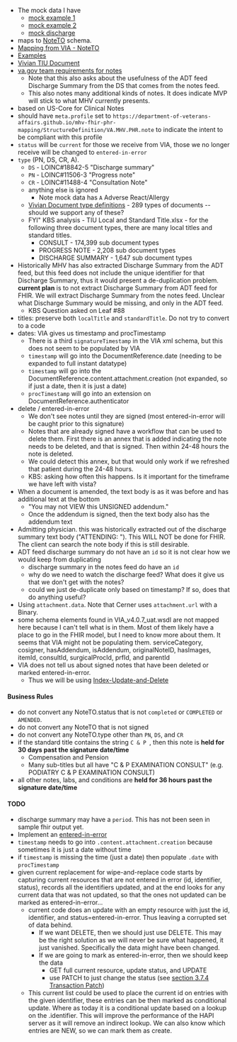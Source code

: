 
- The mock data I have
  - [mock example 1](https://github.com/department-of-veterans-affairs/mhv-fhir-phr-mapping/blob/main/mocks/notes.xml)
  - [mock example 2](https://github.com/department-of-veterans-affairs/mhv-fhir-phr-mapping/blob/main/mocks/note2.xml)
  - [mock discharge](https://github.com/department-of-veterans-affairs/mhv-fhir-phr-mapping/blob/main/mocks/discharge.xml)
- maps to [NoteTO](https://github.com/department-of-veterans-affairs/mhv-np-via-wsclient/blob/development/src/main/resources/VIA_v4.0.7_uat.wsdl) schema.
- [Mapping from VIA - NoteTO](StructureDefinition-VA.MHV.PHR.note-mappings.html#mappings-for-via-to-mhv-fhir-phr-noteto)
- [Examples](StructureDefinition-VA.MHV.PHR.note-examples.html)
- [Vivian TIU Document](https://vivian.worldvista.org/dox/Global_XlRJVSg4OTI1.html)
- [va.gov team requirements for notes](https://github.com/department-of-veterans-affairs/va.gov-team/blob/master/products/health-care/digital-health-modernization/mhv-to-va.gov/medical-records/data-domains/notes/notes-brief.md)
  - Note that this also asks about the usefulness of the ADT feed Discharge Summary from the DS that comes from the notes feed.
  - This also notes many additional kinds of notes. It does indicate MVP will stick to what MHV currently presents.
- based on US-Core for Clinical Notes
- should have `meta.profile` set to `https://department-of-veterans-affairs.github.io/mhv-fhir-phr-mapping/StructureDefinition/VA.MHV.PHR.note` to indicate the intent to be compliant with this profile
- `status` will be `current` for those we receive from VIA, those we no longer receive will be changed to `entered-in-error`
- `type` (PN, DS, CR, A).
  - `DS` - LOINC#18842-5 \"Discharge summary\"
  - `PN` - LOINC#11506-3 \"Progress note\"
  - `CR` - LOINC#11488-4 \"Consultation Note\"
  - anything else is ignored
    - Note mock data has `A` Adverse React/Allergy
  - [Vivian Document type definitions](https://vivian.worldvista.org/dox/Global_XlRJVSg4OTI1LjE=.html) - 289 types of documents -- should we support any of these?
  - FYI" KBS analysis - TIU Local and Standard Title.xlsx - for the following three document types, there are many local titles and standard titles.
    - CONSULT - 174,399 sub document types
    - PROGRESS NOTE - 2,208 sub document types
    - DISCHARGE SUMMARY - 1,647 sub document types
- Historically MHV has also extracted Discharge Summary from the ADT feed, but this feed does not include the unique identifier for that Discharge Summary, thus it would present a de-duplication problem. **current plan** is to not extract Discharge Summary from ADT feed for FHIR. We will extract Discharge Summary from the notes feed. Unclear what Discharge Summary would be missing, and only in the ADT feed.
  - KBS Question asked on Leaf #88
- titles: preserve both `localTitle` and `standardTitle`. Do not try to convert to a code
- dates: VIA gives us timestamp and procTimestamp
  - There is a third `signatureTimestamp` in the VIA xml schema, but this does not seem to be populated by VIA
  - `timestamp` will go into the DocumentReference.date (needing to be expanded to full instant datatype)
  - `timestamp` will go into the DocumentReference.content.attachment.creation (not expanded, so if just a date, then it is just a date)
  - `procTimestamp` will go into an extension on DocumentReference.authenticator
- delete / entered-in-error
  - We don't see notes until they are signed (most entered-in-error will be caught prior to this signature)
  - Notes that are already signed have a workflow that can be used to delete them. First there is an annex that is added indicating the note needs to be deleted, and that is signed. Then within 24-48 hours the note is deleted.
  - We could detect this annex, but that would only work if we refreshed that patient during the 24-48 hours.
  - KBS: asking how often this happens. Is it important for the timeframe we have left with vista?
- When a document is amended, the text body is as it was before and has additional text at the bottom
  - "You may not VIEW this UNSIGNED addendum."
  - Once the addendum is signed, then the text body also has the addendum text
- Admitting physician. this was historically extracted out of the discharge summary text body ("ATTENDING: "). This WILL NOT be done for FHIR. The client can search the note body if this is still desirable.
- ADT feed discharge summary do not have an `id` so it is not clear how we would keep from duplicating
  - discharge summary in the notes feed do have an `id`
  - why do we need to watch the discharge feed? What does it give us that we don't get with the notes?
  - could we just de-duplicate only based on timestamp? If so, does that do anything useful?
- Using `attachment.data`. Note that Cerner uses `attachment.url` with a Binary.
- some schema elements found in VIA_v4.0.7_uat.wsdl are not mapped here because I can't tell what is in them. Most of them likely have a place to go in the FHIR model, but I need to know more about them. It seems that VIA might not be populating them. serviceCategory, cosigner, hasAddendum, isAddendum, originalNoteID, hasImages, itemId, consultId, surgicalProcId, prfId, and parentId
- VIA does not tell us about signed notes that have been deleted or marked entered-in-error.
  - Thus we will be using [Index-Update-and-Delete](background.html#entered-in-error)

#### Business Rules

- do not convert any NoteTO.status that is not `completed` or `COMPLETED` or `AMENDED`.
- do not convert any NoteTO that is not signed
- do not convert any NoteTO.type other than `PN`, `DS`, and `CR`
- if the standard title contains the string `C & P `, then this note is **held for 30 days past the signature date/time**
  - Compensation and Pension
  - Many sub-titles but all have "C & P EXAMINATION CONSULT" (e.g. PODIATRY C & P EXAMINATION CONSULT)
- all other notes, labs, and conditions are **held for 36 hours past the signature date/time**

#### TODO

- discharge summary may have a `period`. This has not been seen in sample fhir output yet.
- Implement an [entered-in-error](background.html#entered-in-error)
- `timestamp` needs to go into `.content.attachment.creation` because sometimes it is just a date without time
- if `timestamp` is missing the time (just a date) then populate `.date` with `procTimestamp`
- given current replacement for wipe-and-replace code starts by capturing current resources that are not entered in error (id, identifier, status), records all the identifiers updated, and at the end looks for any current data that was not updated, so that the ones not updated can be marked as entered-in-error...
  - current code does an update with an empty resource with just the id, identifier, and status=entered-in-error. Thus leaving a corrupted set of data behind.
    - If we want DELETE, then we should just use DELETE. This may be the right solution as we will never be sure what happened, it just vanished. Specifically the data might have been changed.
    - If we are going to mark as entered-in-error, then we should keep the data
      - GET full current resource, update status, and UPDATE
      - use PATCH to just change the status (see [section 3.7.4 Transaction Patch](https://hapifhir.io/hapi-fhir/docs/model/bundle_builder.html))
  - This current list could be used to place the current id on entries with the given identifier, these entries can be then marked as conditional update. Where as today it is a conditional update based on a lookup on the .identifier. This will improve the performance of the HAPI server as it will remove an indirect lookup. We can also know which entries are NEW, so we can mark them as create.
